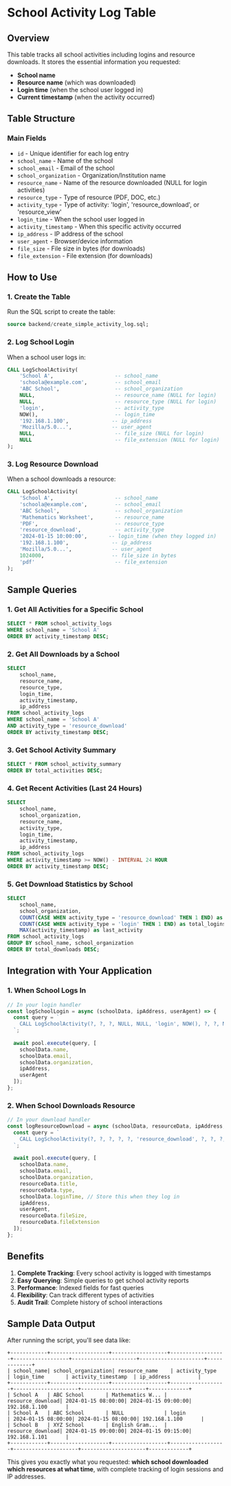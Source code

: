 # School Activity Log Table

## Overview
This table tracks all school activities including logins and resource downloads. It stores the essential information you requested:
- **School name**
- **Resource name** (which was downloaded)
- **Login time** (when the school user logged in)
- **Current timestamp** (when the activity occurred)

## Table Structure

### Main Fields
- `id` - Unique identifier for each log entry
- `school_name` - Name of the school
- `school_email` - Email of the school
- `school_organization` - Organization/Institution name
- `resource_name` - Name of the resource downloaded (NULL for login activities)
- `resource_type` - Type of resource (PDF, DOC, etc.)
- `activity_type` - Type of activity: 'login', 'resource_download', or 'resource_view'
- `login_time` - When the school user logged in
- `activity_timestamp` - When this specific activity occurred
- `ip_address` - IP address of the school
- `user_agent` - Browser/device information
- `file_size` - File size in bytes (for downloads)
- `file_extension` - File extension (for downloads)

## How to Use

### 1. Create the Table
Run the SQL script to create the table:
```sql
source backend/create_simple_activity_log.sql;
```

### 2. Log School Login
When a school user logs in:
```sql
CALL LogSchoolActivity(
    'School A',                    -- school_name
    'schoola@example.com',         -- school_email
    'ABC School',                  -- school_organization
    NULL,                          -- resource_name (NULL for login)
    NULL,                          -- resource_type (NULL for login)
    'login',                       -- activity_type
    NOW(),                         -- login_time
    '192.168.1.100',              -- ip_address
    'Mozilla/5.0...',             -- user_agent
    NULL,                          -- file_size (NULL for login)
    NULL                           -- file_extension (NULL for login)
);
```

### 3. Log Resource Download
When a school downloads a resource:
```sql
CALL LogSchoolActivity(
    'School A',                    -- school_name
    'schoola@example.com',         -- school_email
    'ABC School',                  -- school_organization
    'Mathematics Worksheet',       -- resource_name
    'PDF',                         -- resource_type
    'resource_download',           -- activity_type
    '2024-01-15 10:00:00',       -- login_time (when they logged in)
    '192.168.1.100',              -- ip_address
    'Mozilla/5.0...',             -- user_agent
    1024000,                      -- file_size in bytes
    'pdf'                          -- file_extension
);
```

## Sample Queries

### 1. Get All Activities for a Specific School
```sql
SELECT * FROM school_activity_logs 
WHERE school_name = 'School A' 
ORDER BY activity_timestamp DESC;
```

### 2. Get All Downloads by a School
```sql
SELECT 
    school_name,
    resource_name,
    resource_type,
    login_time,
    activity_timestamp,
    ip_address
FROM school_activity_logs 
WHERE school_name = 'School A' 
AND activity_type = 'resource_download'
ORDER BY activity_timestamp DESC;
```

### 3. Get School Activity Summary
```sql
SELECT * FROM school_activity_summary 
ORDER BY total_activities DESC;
```

### 4. Get Recent Activities (Last 24 Hours)
```sql
SELECT 
    school_name,
    school_organization,
    resource_name,
    activity_type,
    login_time,
    activity_timestamp,
    ip_address
FROM school_activity_logs 
WHERE activity_timestamp >= NOW() - INTERVAL 24 HOUR
ORDER BY activity_timestamp DESC;
```

### 5. Get Download Statistics by School
```sql
SELECT 
    school_name,
    school_organization,
    COUNT(CASE WHEN activity_type = 'resource_download' THEN 1 END) as total_downloads,
    COUNT(CASE WHEN activity_type = 'login' THEN 1 END) as total_logins,
    MAX(activity_timestamp) as last_activity
FROM school_activity_logs 
GROUP BY school_name, school_organization
ORDER BY total_downloads DESC;
```

## Integration with Your Application

### 1. When School Logs In
```javascript
// In your login handler
const logSchoolLogin = async (schoolData, ipAddress, userAgent) => {
  const query = `
    CALL LogSchoolActivity(?, ?, ?, NULL, NULL, 'login', NOW(), ?, ?, NULL, NULL)
  `;
  
  await pool.execute(query, [
    schoolData.name,
    schoolData.email,
    schoolData.organization,
    ipAddress,
    userAgent
  ]);
};
```

### 2. When School Downloads Resource
```javascript
// In your download handler
const logResourceDownload = async (schoolData, resourceData, ipAddress, userAgent) => {
  const query = `
    CALL LogSchoolActivity(?, ?, ?, ?, ?, 'resource_download', ?, ?, ?, ?, ?)
  `;
  
  await pool.execute(query, [
    schoolData.name,
    schoolData.email,
    schoolData.organization,
    resourceData.title,
    resourceData.type,
    schoolData.loginTime, // Store this when they log in
    ipAddress,
    userAgent,
    resourceData.fileSize,
    resourceData.fileExtension
  ]);
};
```

## Benefits

1. **Complete Tracking**: Every school activity is logged with timestamps
2. **Easy Querying**: Simple queries to get school activity reports
3. **Performance**: Indexed fields for fast queries
4. **Flexibility**: Can track different types of activities
5. **Audit Trail**: Complete history of school interactions

## Sample Data Output

After running the script, you'll see data like:
```
+------------+-------------------+------------------+------------------+------------------+---------------------+---------------------+-------------+
| school_name| school_organization| resource_name    | activity_type    | login_time       | activity_timestamp  | ip_address         |
+------------+-------------------+------------------+------------------+---------------------+---------------------+-------------+
| School A   | ABC School       | Mathematics W... | resource_download| 2024-01-15 08:00:00| 2024-01-15 09:00:00| 192.168.1.100      |
| School A   | ABC School       | NULL             | login            | 2024-01-15 08:00:00| 2024-01-15 08:00:00| 192.168.1.100      |
| School B   | XYZ School       | English Gram...  | resource_download| 2024-01-15 09:00:00| 2024-01-15 09:15:00| 192.168.1.101      |
+------------+-------------------+------------------+------------------+---------------------+---------------------+-------------+
```

This gives you exactly what you requested: **which school downloaded which resources at what time**, with complete tracking of login sessions and IP addresses.

